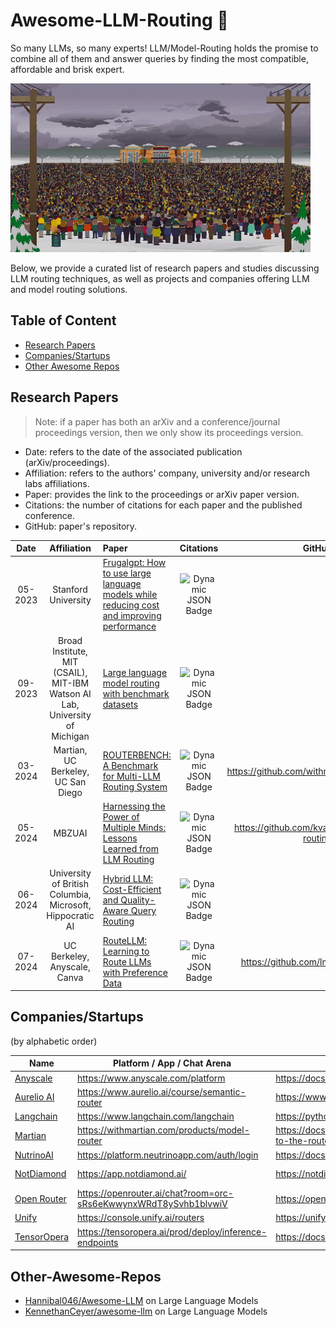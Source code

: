 # Awesome-LLM-Routing 🥋

So many LLMs, so many experts! LLM/Model-Routing holds the promise to combine all of them and answer queries by finding the most compatible, affordable and brisk expert.

![](resources/giphy.gif)

Below, we provide a curated list of research papers and studies discussing LLM routing techniques, as well as projects and companies offering LLM and model routing solutions.


## Table of Content

- [Research Papers](#Research-Papers)
- [Companies/Startups](#Companies/Startups)
- [Other Awesome Repos](#Other-Awesome-Repos)


## Research Papers
> Note: if a paper has both an arXiv and a conference/journal proceedings version, then we only show its proceedings version.

- Date: refers to the date of the associated publication (arXiv/proceedings).
- Affiliation: refers to the authors' company, university and/or research labs affiliations.
- Paper: provides the link to the proceedings or arXiv paper version.
- Citations: the number of citations for each paper and the published conference. 
- GitHub: paper's repository.

|  Date   |                                 Affiliation                                 | Paper                                                                                                                             |                                                                                                      Citations                                                                                                       |                     GitHub                      |
|:-------:|:---------------------------------------------------------------------------:|:----------------------------------------------------------------------------------------------------------------------------------|:--------------------------------------------------------------------------------------------------------------------------------------------------------------------------------------------------------------------:|:-----------------------------------------------:|
| 05-2023 |                             Stanford University                             | [Frugalgpt: How to use large language models while reducing cost and improving performance](https://arxiv.org/pdf/2305.05176.pdf) | ![Dynamic JSON Badge](https://img.shields.io/badge/dynamic/json?url=https://api.semanticscholar.org/graph/v1/paper/585f8b9725f5f5e5495c3508d39f70d1c053e190?fields=citationCount&query=citationCount&label=citation) |                                                 |
| 09-2023 | Broad Institute, MIT (CSAIL), MIT-IBM Watson AI Lab, University of Michigan | [Large language model routing with benchmark datasets](https://arxiv.org/pdf/2309.15789.pdf)                                      | ![Dynamic JSON Badge](https://img.shields.io/badge/dynamic/json?url=https://api.semanticscholar.org/graph/v1/paper/50176544c46b3226a05e7946f6e36ac31c68faf7?fields=citationCount&query=citationCount&label=citation) |                                                 |
| 03-2024 |                     Martian, UC Berkeley, UC San Diego                      | [ROUTERBENCH: A Benchmark for Multi-LLM Routing System](https://arxiv.org/pdf/2403.12031.pdf)                                     | ![Dynamic JSON Badge](https://img.shields.io/badge/dynamic/json?url=https://api.semanticscholar.org/graph/v1/paper/a2ca6f085007d0dceafbc09c2df24e70e771eac5?fields=citationCount&query=citationCount&label=citation) |   https://github.com/withmartian/routerbench    |
| 05-2024 |                                   MBZUAI                                    | [Harnessing the Power of Multiple Minds: Lessons Learned from LLM Routing](https://arxiv.org/pdf/2405.00467.pdf)                  | ![Dynamic JSON Badge](https://img.shields.io/badge/dynamic/json?url=https://api.semanticscholar.org/graph/v1/paper/a53200e4d0325568139bfca93538b705944534e4?fields=citationCount&query=citationCount&label=citation) | https://github.com/kvadityasrivatsa/llm-routing |
| 06-2024 |          University of British Columbia, Microsoft, Hippocratic AI          | [Hybrid LLM: Cost-Efficient and Quality-Aware Query Routing](https://arxiv.org/pdf/2404.14618.pdf)                                | ![Dynamic JSON Badge](https://img.shields.io/badge/dynamic/json?url=https://api.semanticscholar.org/graph/v1/paper/97b6f4357d1e3ab40a7ee60acb5260a948e3641d?fields=citationCount&query=citationCount&label=citation) |                                                 |
| 07-2024 |                        UC Berkeley, Anyscale, Canva                         | [RouteLLM: Learning to Route LLMs with Preference Data](https://arxiv.org/pdf/2406.18665.pdf)                                     | ![Dynamic JSON Badge](https://img.shields.io/badge/dynamic/json?url=https://api.semanticscholar.org/graph/v1/paper/9b3239cff17327960804098e33e1ca903e7b9e85?fields=citationCount&query=citationCount&label=citation) |       https://github.com/lm-sys/RouteLLM        |

[//]: # (|  2024   |                                                                             | []&#40;https://arxiv.org/pdf/.pdf&#41;                                                                                                     | | |)


## Companies/Startups

(by alphabetic order)

| Name                                      | Platform / App / Chat Arena                                      | Docs                                                                                   | GitHub Repo                                         |
|-------------------------------------------|------------------------------------------------------------------|----------------------------------------------------------------------------------------|-----------------------------------------------------|
| [Anyscale](https://www.anyscale.com/)     | https://www.anyscale.com/platform                                | https://docs.anyscale.com/                                                             | https://github.com/anyscale/llm-router              |
| [Aurelio AI](https://www.aurelio.ai/)     | https://www.aurelio.ai/course/semantic-router                    | https://www.aurelio.ai/course/semantic-router                                          | https://github.com/aurelio-labs/semantic-router     |
| [Langchain](https://www.langchain.com/)   | https://www.langchain.com/langchain                              | https://python.langchain.com/v0.1/docs/expression_language/how_to/routing/             | https://github.com/langchain-ai/langchain           |
| [Martian](https://withmartian.com/)       | https://withmartian.com/products/model-router                    | https://docs.withmartian.com/martian-model-router/model-router/switching-to-the-router | https://github.com/withmartian/routerbench          |
| [NutrinoAI](https://www.neutrinoapp.com/) | https://platform.neutrinoapp.com/auth/login                      | https://docs.neutrinoapp.com/introduction                                              | https://github.com/neutrino-ai                      |
| [NotDiamond](https://www.notdiamond.ai/)  | https://app.notdiamond.ai/                                       | https://notdiamond.readme.io/docs/what-is-not-diamond                                  | https://github.com/Not-Diamond/notdiamond-python    |
| [Open Router](https://openrouter.ai/)     | https://openrouter.ai/chat?room=orc-sRs6eKwwynxWRdT8ySvhb1blvwiV | https://openrouter.ai/docs/quick-start                                                 | https://github.com/OpenRouterTeam/openrouter-runner |
| [Unify](https://unify.ai/)                | https://console.unify.ai/routers                                 | https://unify.ai/docs                                                                  | https://github.com/unifyai/unify                    |
| [TensorOpera](https://tensoropera.ai)     | https://tensoropera.ai/prod/deploy/inference-endpoints           | https://docs.tensoropera.ai/                                                           | https://github.com/FedML-AI/PolyRouter              |


## Other-Awesome-Repos
* [Hannibal046/Awesome-LLM](https://github.com/Hannibal046/Awesome-LLM) on Large Language Models
* [KennethanCeyer/awesome-llm](https://github.com/KennethanCeyer/awesome-llm) on  Large Language Models

